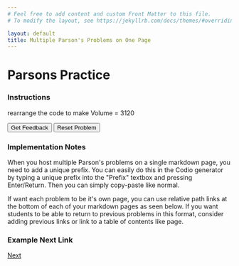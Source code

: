 ```yaml
---
# Feel free to add content and custom Front Matter to this file.
# To modify the layout, see https://jekyllrb.com/docs/themes/#overriding-theme-defaults

layout: default
title: Multiple Parson's Problems on One Page
---
```

# Parsons Practice
### Instructions
rearrange the code to make Volume = 3120

<div id="problem1-sortableTrash" class="sortable-code"></div> 
<div id="problem1-sortable" class="sortable-code"></div> 
<div style="clear:both;"></div> 
<p> 
    <input id="problem1-feedbackLink" value="Get Feedback" type="button" /> 
    <input id="problem1-newInstanceLink" value="Reset Problem" type="button" /> 
</p> 
<script type="text/javascript"> 
(function(){
  var initial = "let height = $$toggle::20::10$$\n" +
    "let width = $$toggle::15::12$$\n" +
    "let length = $$toggle::25::13$$\n" +
    "let volume = height*width*length";
  var parsonsPuzzle = new ParsonsWidget({
    "sortableId": "problem1-sortable",
    "max_wrong_lines": 1,
    "grader": ParsonsWidget._graders.LanguageTranslationGrader,
    "exec_limit": 2500,
    "can_indent": true,
    "x_indent": 50,
    "lang": "en",
    "show_feedback": true,
    "trashId": "problem1-sortableTrash",
    "executable_code": "height = $$toggle::20::10$$\nwidth = $$toggle::15::12$$\nlength = $$toggle::25::13$$\nvolume = height*width*length",
    "programmingLang": "java",
    "vartests": [
        {
            "message": "The volume = 3120",
            "initcode": "",
            "code": "",
            "variables": {
                "volume": 3120
            }
        }
    ]
  });
  parsonsPuzzle.init(initial);
  parsonsPuzzle.shuffleLines();
  $("#problem1-newInstanceLink").click(function(event){ 
      event.preventDefault(); 
      parsonsPuzzle.shuffleLines(); 
  }); 
  $("#problem1-feedbackLink").click(function(event){ 
      event.preventDefault(); 
      parsonsPuzzle.getFeedback(); 
  }); 
})(); 
</script>

### Implementation Notes

When you host multiple Parson's problems on a single markdown page, you need to add a unique prefix. You can easily do this in the Codio generator by typing a unique prefix into the "Prefix" textbox and pressing Enter/Return. Then you can simply copy-paste like normal.

If want each problem to be it's own page, you can use relative path links at the bottom of each of your markdown pages as seen below. If you want students to be able to return to previous problems in this format, consider adding previous links or link to a table of contents like page.

### Example Next Link
[Next](./parsons/example1.html)
